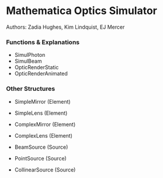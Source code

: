# Mathematica Optics Simulator
Authors:
Zadia Hughes, Kim Lindquist, EJ Mercer

### Functions & Explanations

- SimulPhoton
- SimulBeam
- OpticRenderStatic
- OpticRenderAnimated


### Other Structures

- SimpleMirror (Element)
- SimpleLens (Element)
- ComplexMirror (Element)
- ComplexLens (Element)


- BeamSource (Source)
- PointSource (Source)
- CollinearSource (Source)